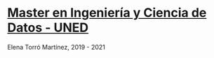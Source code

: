 # [Master en Ingeniería y Ciencia de Datos - UNED](http://portal.uned.es/portal/page?_pageid=93,69878428&_dad=portal&_schema=PORTAL)

Elena Torró Martínez, 2019 - 2021